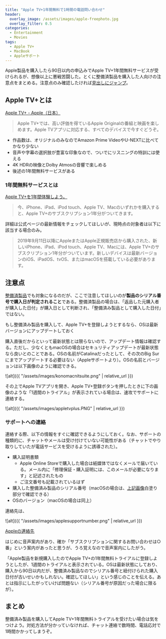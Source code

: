 ```yaml
---
title: "Apple TV+1年間無料で1時間の電話問い合わせ"
header:
  overlay_image: /assets/images/apple-freephoto.jpg
  overlay_filter: 0.5
categories:
  - Entertainment
  - Movies
tags:
  - Apple TV+
  - MacBook
  - Appleサポート
---
```


Apple製品を購入したら90日以内の申込みでApple TV+1年間無料サービスが受けられるが、想像以上に悪戦苦闘した。とくに整備済製品を購入した人向けの注意点をまとめる。注意点のみ確認したければ[見出しにジャンプ](#注意点)。

## Apple TV+とは

[Apple TV+ - Apple（日本）](https://www.apple.com/jp/apple-tv-plus/)

>Apple TV+では、高い評価を得ているApple Originalの番組と映画を楽しめます。Apple TVアプリに対応する、すべてのデバイスで今すぐどうぞ。

- 作品数は、オリジナルのみなのでAmazon Prime VideoやU-NEXTに比べてかなり少ない
- 音声や字幕の選択肢が豊富な印象なので、ついでにリスニングの特訓には使える
- 4K HDRの映像とDolby Atmosの音響で楽しめる
- 後述の1年間無料サービスがある

### 1年間無料サービスとは

[Apple TV+を1年間体験しよう。](https://offers.appletvapp.apple/ja-jp)

>今、iPhone、iPad、iPod touch、Apple TV、Macのいずれかを購入すると、Apple TV+のサブスクリプション1年分がついてきます。

詳細は公式ページの最新情報をチェックしてほしいが、現時点の対象者は以下に該当する場合のみ。

>2019年9月11日以降にAppleまたはApple正規販売店から購入された、新しいiPhone、iPad、iPod touch、Apple TV、Macには、Apple TV+のサブスクリプション1年分がついています。新しいデバイスは最新バージョンのiOS、iPadOS、tvOS、またはmacOSを搭載している必要があります。

## 注意点

[整備済製品](https://www.apple.com/jp_edu_1460/shop/refurbished)でも対象になるのだが、ここで注意してほしいのが**製品のシリアル番号で購入日が判定されること**である。整備済製品の場合は、「返品した元購入者が購入した日付」が購入日として判断され、「整備済み製品として購入した日付」ではない。

もし整備済み製品を購入して、Apple TV+を登録しようとするなら、OSは最新バージョンにアップデートしておく

購入直後だからといって最新状態とは限らないので、アップデート情報は確認する。ただし、少なくともmacOSの場合はセキュリティアップデートが最新状態なら良いとのことである。OSの名前がCatalinaだったとして、その次のBig Surにまでアップデートする必要はない（Appleサポートより）。OSの名前とバージョンは以下画像のように確認できる。<a name="serialnumberimage"></a>

![alt]({{ "/assets/images/konomacnitsuite.png" | relative_url }})

その上でApple TVアプリを開き、Apple TV+登録ボタンを押したときに下の画像のような「1週間のトライアル」が表示されている場合は、速攻でサポートに連絡する。

![alt]({{ "/assets/images/appletvplus.PNG" | relative_url }})

### サポートへの連絡

連絡する際、以下の情報をすぐに確認できるようにしておく。なお、サポートの種類的に、チャットやメールは受け付けていない可能性がある（チャットでやり取りしていたが電話サービスを受けるように誘導された）。

- 購入証明書類
  - Apple Online Storeで購入した場合は紙媒体ではなくメールで届いている。メール内に「修理保証・購入証明には、このメールが必要になります」と記述されたもの
  - ご注文番号も記載されているはず
- 購入した整備済み製品のシリアル番号（macOSの場合は、[上記画像](#serialnumberimage)白塗り部分で確認できる）
- OSのバージョン（macOSの場合は同上）

連絡先は、

![alt]({{ "/assets/images/applesupportnumber.png" | relative_url }})

[Appleの連絡先](https://www.apple.com/jp/contact/)

はじめに音声案内があり、確か「サブスクリプションに関するお問い合わせは○番」という案内があったと思うが、うろ覚えなので音声案内にしたがう。

「Apple製品を新規購入したのでApple TV+の1年間無料トライアルに登録しようとしたが、1週間のトライアルと表示されている。OSは最新状態にしており、購入から90日以内だが、整備済み製品なのでシリアル番号と紐付けられた購入日付が古いせいかもしれない。確認してほしい」という感じのことを伝える。あとは指示にしたがっていけば問題ない（シリアル番号が原因だった場合に限るが）。

## まとめ

整備済み製品を購入してApple TV+1年間無料トライアルを受けたい場合は気をつけよう。対処方法が分かっていなければ、チャット連絡で数時間、電話応対で1時間かかってしまうぞ。
